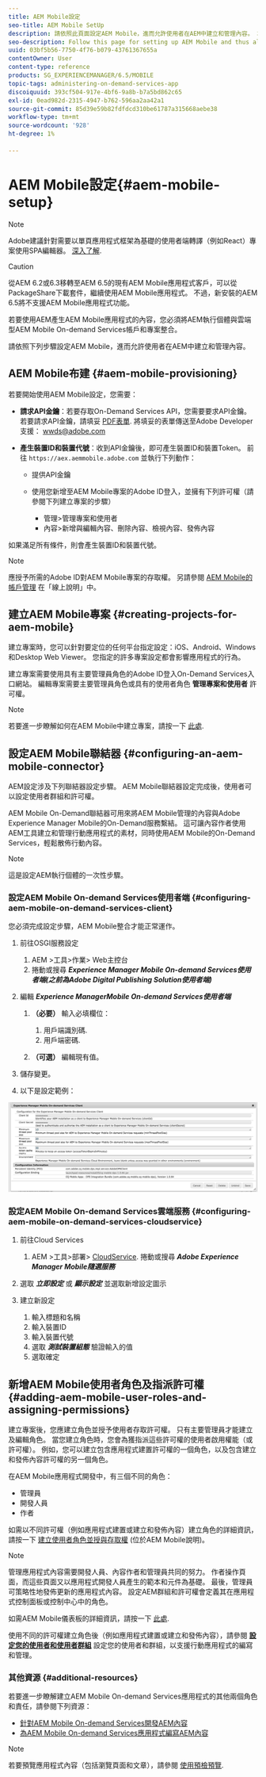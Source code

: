 ```yaml
---
title: AEM Mobile設定
seo-title: AEM Mobile SetUp
description: 請依照此頁面設定AEM Mobile，進而允許使用者在AEM中建立和管理內容。 本頁提供整合AEM執行個體與雲端AEM Mobile On-demand Services帳戶和專案的資訊。
seo-description: Follow this page for setting up AEM Mobile and thus allowing the user to create and manage the content within AEM. This page provides information on integrating the AEM instance with the cloud-based AEM Mobile On-Demand Services account and project(s).
uuid: 03bf5b56-7750-4f76-b079-43761367655a
contentOwner: User
content-type: reference
products: SG_EXPERIENCEMANAGER/6.5/MOBILE
topic-tags: administering-on-demand-services-app
discoiquuid: 393cf504-917e-4bf6-9a8b-b7a5bd862c65
exl-id: 0ead982d-2315-4947-b762-596aa2aa42a1
source-git-commit: 85d39e59b82fdfdcd310be61787a315668aebe38
workflow-type: tm+mt
source-wordcount: '928'
ht-degree: 1%

---
```


# AEM Mobile設定{#aem-mobile-setup}

>[!NOTE]
>
>Adobe建議針對需要以單頁應用程式框架為基礎的使用者端轉譯（例如React）專案使用SPA編輯器。 [深入了解](/help/sites-developing/spa-overview.md).

>[!CAUTION]
>
>從AEM 6.2或6.3移轉至AEM 6.5的現有AEM Mobile應用程式客戶，可以從PackageShare下載套件，繼續使用AEM Mobile應用程式。 不過，新安裝的AEM 6.5將不支援AEM Mobile應用程式功能。

若要使用AEM產生AEM Mobile應用程式的內容，您必須將AEM執行個體與雲端型AEM Mobile On-demand Services帳戶和專案整合。

請依照下列步驟設定AEM Mobile，進而允許使用者在AEM中建立和管理內容。

## AEM Mobile布建 {#aem-mobile-provisioning}

若要開始使用AEM Mobile設定，您需要：

* **請求API金鑰**：若要存取On-Demand Services API，您需要要求API金鑰。 若要請求API金鑰，請填妥 [PDF表單](https://helpx.adobe.com/digital-publishing-solution/help/aem-mobile-end-of-life-faq.html). 將填妥的表單傳送至Adobe Developer支援： [wwds@adobe.com](mailto:wwds@adobe.com)

* **產生裝置ID和裝置代號**：收到API金鑰後，即可產生裝置ID和裝置Token。 前往 `https://aex.aemmobile.adobe.com` 並執行下列動作：

   * 提供API金鑰
   * 使用您新增至AEM Mobile專案的Adobe ID登入，並擁有下列許可權（請參閱下列建立專案的步驟）

      * 管理>管理專案和使用者
      * 內容>新增與編輯內容、刪除內容、檢視內容、發佈內容

如果滿足所有條件，則會產生裝置ID和裝置代號。

>[!NOTE]
>
>應授予所需的Adobe ID對AEM Mobile專案的存取權。 另請參閱 [AEM Mobile的帳戶管理](https://helpx.adobe.com/digital-publishing-solution/help/aem-mobile-end-of-life-faq.html) 在「線上說明」中。

## 建立AEM Mobile專案 {#creating-projects-for-aem-mobile}

建立專案時，您可以針對要定位的任何平台指定設定：iOS、Android、Windows和Desktop Web Viewer。 您指定的許多專案設定都會影響應用程式的行為。

建立專案需要使用具有主要管理員角色的Adobe ID登入On-Demand Services入口網站。 編輯專案需要主要管理員角色或具有的使用者角色 **管理專案和使用者** 許可權。

>[!NOTE]
>
>若要進一步瞭解如何在AEM Mobile中建立專案，請按一下 [此處](https://helpx.adobe.com/digital-publishing-solution/help/creating-projects.html).

## 設定AEM Mobile聯結器 {#configuring-an-aem-mobile-connector}

AEM設定涉及下列聯結器設定步驟。 AEM Mobile聯結器設定完成後，使用者可以設定使用者群組和許可權。

AEM Mobile On-Demand聯結器可用來將AEM Mobile管理的內容與Adobe Experience Manager Mobile的On-Demand服務繫結。 這可讓內容作者使用AEM工具建立和管理行動應用程式的素材，同時使用AEM Mobile的On-Demand Services，輕鬆散佈行動內容。

>[!NOTE]
>
>這是設定AEM執行個體的一次性步驟。

### 設定AEM Mobile On-demand Services使用者端 {#configuring-aem-mobile-on-demand-services-client}

您必須完成設定步驟，AEM Mobile整合才能正常運作。

1. 前往OSGI服務設定

   1. AEM >工具>作業> Web主控台
   1. 捲動或搜尋 ***Experience Manager Mobile On-demand Services使用者端(之前為Adobe Digital Publishing Solution使用者端)***

1. 編輯 ***Experience ManagerMobile On-demand Services使用者端***

   1. **（必要）** 輸入必填欄位：

      1. 用戶端識別碼.
      1. 用戶端密碼.
   1. **（可選）** 編輯現有值。


1. 儲存變更。
1. 以下是設定範例：

![chlimage_1-53](assets/chlimage_1-53.png)

### 設定AEM Mobile On-demand Services雲端服務 {#configuring-aem-mobile-on-demand-services-cloudservice}

1. 前往Cloud Services

   1. AEM >工具>部署> [CloudService](http://localhost:4502/libs/cq/core/content/tools/cloudservices.html). 捲動或搜尋 ***Adobe Experience Manager Mobile隨選服務***

1. 選取 ***立即設定*** 或 ***顯示設定*** 並選取新增設定圖示

1. 建立新設定

   1. 輸入標題和名稱
   1. 輸入裝置ID
   1. 輸入裝置代號
   1. 選取 ***測試裝置組態*** 驗證輸入的值
   1. 選取確定

## 新增AEM Mobile使用者角色及指派許可權 {#adding-aem-mobile-user-roles-and-assigning-permissions}

建立專案後，您應建立角色並授予使用者存取許可權。 只有主要管理員才能建立及編輯角色。 當您建立角色時，您會為獲指派這些許可權的使用者啟用權能（或許可權）。 例如，您可以建立包含應用程式建置許可權的一個角色，以及包含建立和發佈內容許可權的另一個角色。

在AEM Mobile應用程式開發中，有三個不同的角色：

* 管理員
* 開發人員
* 作者

如需以不同許可權（例如應用程式建置或建立和發佈內容）建立角色的詳細資訊，請按一下 [建立使用者角色並授與存取權](https://helpx.adobe.com/digital-publishing-solution/help/account-admin-dps.html) (位於AEM Mobile說明)。

>[!NOTE]
>
>管理應用程式內容需要開發人員、內容作者和管理員共同的努力。 作者操作頁面，而這些頁面又以應用程式開發人員產生的範本和元件為基礎。 最後，管理員可策略性地發佈更新的應用程式內容。 設定AEM群組和許可權會定義其在應用程式控制面板或控制中心中的角色。
>
>如需AEM Mobile儀表板的詳細資訊，請按一下 [此處](/help/mobile/mobile-apps-ondemand-application-dashboard.md).

使用不同的許可權建立角色後（例如應用程式建置或建立和發佈內容），請參閱 [**設定您的使用者和使用者群組**](/help/mobile/aem-mobile-configure-users.md) 設定您的使用者和群組，以支援行動應用程式的編寫和管理。

### 其他資源 {#additional-resources}

若要進一步瞭解建立AEM Mobile On-demand Services應用程式的其他兩個角色和責任，請參閱下列資源：

* [針對AEM Mobile On-demand Services開發AEM內容](/help/mobile/aem-mobile-on-demand.md)
* [為AEM Mobile On-demand Services應用程式編寫AEM內容](/help/mobile/mobile-apps-ondemand.md)

>[!NOTE]
>
>若要預覽應用程式內容（包括瀏覽頁面和文章），請參閱 [使用預檢預覽](/help/mobile/aem-mobile-manage-ondemand-services.md).
